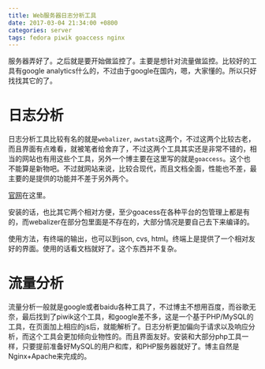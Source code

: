 ```yaml
---
title: Web服务器日志分析工具
date: 2017-03-04 21:34:00 +0800
categories: server
tags: fedora piwik goaccess nginx
---
```


服务器弄好了。之后就是要开始做监控了。主要是想针对流量做监控。比较好的工具有google analytics什么的，不过由于google在国内，嗯，大家懂的。所以只好找找其它的了。

# 日志分析
日志分析工具比较有名的就是`webalizer`, `awstats`这两个，不过这两个比较古老，而且界面有点难看，就被笔者给舍弃了，不过这两个工具其实还是非常不错的，相当的网站也有用这些个工具，另外一个博主要在这里写的就是`goaccess`。这个也不能算是新物吧。不过就网站来说，比较合现代，而且文档全面，性能也不差，最主要的是提供的功能并不差于另外两个。

[官网](https://goaccess.io)在这里。

安装的话，也比其它两个相对方便，至少goacess在各种平台的包管理上都是有的，而webalizer在部分包里面是不存在的，大部分情况是要自己去下来编译的。

使用方法，有终端的输出，也可以到json, cvs, html。终端上是提供了一个相对友好的界面。使用的话看文档就好了。这个东西并不复杂。

# 流量分析
流量分析一般就是google或者baidu各种工具了，不过博主不想用百度，而谷歌无奈，最后找到了piwik这个工具，和google差不多，这是一个基于PHP/MySQL的工具，在页面加上相应的js后，就能解析了。日志分析更加偏向于请求以及响应分析，而这个工具会更加倾向业物性的。而且界面友好。安装和大部分php工具一样，只要提前准备好MySQL的用户和库，和PHP服务器就好了。博主自然是Nginx+Apache来完成的。